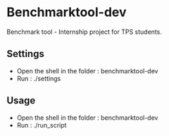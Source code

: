 # Benchmarktool-dev
Benchmark tool - Internship project for TPS students.


## Settings
- Open the shell in the folder : benchmarktool-dev
- Run  : ./settings

## Usage
- Open the shell in the folder : benchmarktool-dev
- Run  : ./run_script

